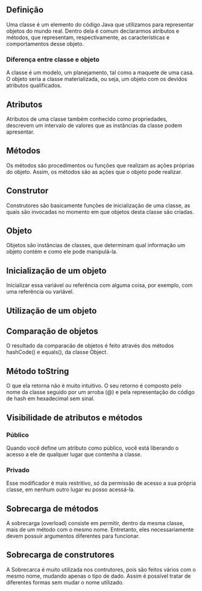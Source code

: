 
## Definição

Uma classe é um elemento do código Java que utilizamos para representar objetos do mundo real. Dentro dela é comum declararmos atributos e métodos, que representam, respectivamente, as características e comportamentos desse objeto.

### Diferença entre classe e objeto

A classe é um modelo, um planejamento, tal como a maquete de uma casa. O objeto seria a classe materializada, ou seja, um objeto com os devidos atributos qualificados.

## Atributos

Atributos de uma classe também conhecido como propriedades, descrevem um intervalo de valores que as instâncias da classe podem apresentar.

## Métodos

Os métodos são procedimentos ou funções que realizam as ações próprias do objeto. Assim, os métodos são as ações que o objeto pode realizar.

## Construtor

Construtores são basicamente funções de inicialização de uma classe, as quais são invocadas no momento em que objetos desta classe são criadas.

## Objeto

Objetos são instâncias de classes, que determinam qual informação um objeto contém e como ele pode manipulá-la.

## Inicialização de um objeto

Inicializar essa variável ou referência com alguma coisa, por exemplo, com uma referência ou variável.

## Utilização de um objeto

## Comparação de objetos

O resultado da comparacão de objetos é feito através dos métodos hashCode() e equals(), da classe Object.

## Método toString

O que ela retorna não é muito intuitivo. O seu retorno é composto pelo nome da classe seguido por um arroba (@) e pela representação do código de hash em hexadecimal sem sinal.

## Visibilidade de atributos e métodos

### Público

Quando você define um atributo como público, você está liberando o acesso a ele de qualquer lugar que contenha a classe.

### Privado

Esse modificador é mais restritivo, só da permissão de acesso a sua própria classe, em nenhum outro lugar eu posso acessá-la.

## Sobrecarga de métodos

A sobrecarga (overload) consiste em permitir, dentro da mesma classe, mais de um método com o mesmo nome. Entretanto, eles necessariamente devem possuir argumentos diferentes para funcionar.

## Sobrecarga de construtores

A Sobrecarca é muito utilizada nos contrutores, pois são feitos vários com o mesmo nome, mudando apenas o tipo de dado. Assim é possível tratar de diferentes formas sem mudar o nome utilizado.
